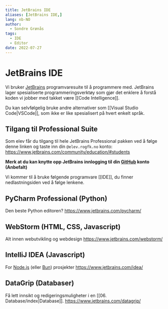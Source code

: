 ```yaml
---
title: JetBrains IDE
aliases: [JetBrains IDE,]
lang: nb-NO
author:
  - Sondre Grønås
tags:
  - IDE
  - Editor
date: 2022-07-27
---
```

# JetBrains IDE
Vi bruker [JetBrains](https://www.jetbrains.com) programvaresuite til å programmere med. JetBrains lager spesialiserte programmeringsverktøy som gjør det enklere å forstå koden vi jobber med takket være [[Code Intelligence]].

Du kan selvfølgelig bruke andre alternativer som [[Visual Studio Code|VSCode]], som ikke er like spesialisert på hvert enkelt språk.

## Tilgang til Professional Suite
Som elev får du tilgang til hele JetBrains Professional pakken ved å følge denne linken og taste inn din `@elev.rogfk.no` konto: https://www.jetbrains.com/community/education/#students

**Merk at du kan knytte opp JetBrains innlogging til din [GitHub](https://github.com/) konto (Anbefalt)**

Vi kommer til å bruke følgende programvare [[IDE]], du finner nedlastningsiden ved å følge lenkene.

## PyCharm Professional (Python)
Den beste Python editoren?
https://www.jetbrains.com/pycharm/

## WebStorm (HTML, CSS, Javascript)
Alt innen webutvikling og webdesign
https://www.jetbrains.com/webstorm/

## IntelliJ IDEA (Javascript)
For [Node.js](https://nodejs.org/en/) (eller [Bun](https://bun.sh/)) prosjekter
https://www.jetbrains.com/idea/

## DataGrip (Databaser)
Få lett innsikt og redigeringsmuligheter i en [[06. Database/index|Database]].
https://www.jetbrains.com/datagrip/


